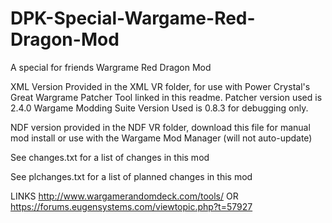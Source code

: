 # DPK-Special-Wargame-Red-Dragon-Mod
A special for friends Wargrame Red Dragon Mod

XML Version Provided in the XML VR folder, for use with Power Crystal's Great Wargrame Patcher Tool linked in this readme. Patcher version used is 2.4.0
Wargame Modding Suite Version Used is 0.8.3 for debugging only.


NDF version provided in the NDF VR folder, download this file for manual mod install or use with the Wargame Mod Manager (will not auto-update)

See changes.txt for a list of changes in this mod

See plchanges.txt for a list of planned changes in this mod

LINKS
http://www.wargamerandomdeck.com/tools/ OR https://forums.eugensystems.com/viewtopic.php?t=57927
